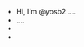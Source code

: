 - Hi, I’m @yosb2 ....
- ....
- 
- 

<!---
yosb2/yosb2 is a ✨ special ✨ repository because its `README.md` (this file) appears on your GitHub profile.
You can click the Preview link to take a look at your changes.
--->
